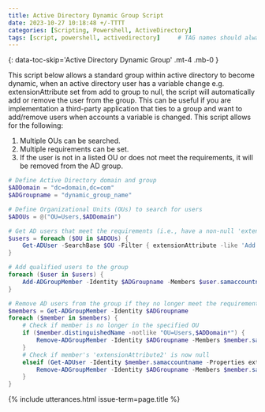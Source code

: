 ```yaml
---
title: Active Directory Dynamic Group Script
date: 2023-10-27 10:18:48 +/-TTTT
categories: [Scripting, Powershell, ActiveDirectory]
tags: [script, powershell, activedirectory]     # TAG names should always be lowercase
---
```


{: data-toc-skip='Active Directory Dynamic Group' .mt-4 .mb-0 }

This script below allows a standard group within active directory to become dynamic, when an active directory user has a variable change e.g.  extensionAttribute set from add to group to null, the script will automatically add or remove the user from the group. This can be useful if you are implementation a third-party application that ties to a group and want to add/remove users when accounts a variable is changed. This script allows for the following: 
1. Multiple OUs can be searched. 
2. Multiple requirements can be set. 
3. If the user is not in a listed OU or does not meet the requirements, it will be removed from the AD group. 

```powershell
# Define Active Directory domain and group 
$ADDomain = "dc=domain,dc=com" 
$ADGroupname = "dynamic_group_name" 

# Define Organizational Units (OUs) to search for users 
$ADOUs = @("OU=Users,$ADDomain") 

# Get AD users that meet the requirements (i.e., have a non-null 'extensionAttribute2') 
$users = foreach ($OU in $ADOUs) { 
    Get-ADUser -SearchBase $OU -Filter { extensionAttribute -like 'Add to Group' } -Properties extensionAttribute2 
} 

# Add qualified users to the group 
foreach ($user in $users) { 
    Add-ADGroupMember -Identity $ADGroupname -Members $user.samaccountname -ErrorAction SilentlyContinue 
} 

# Remove AD users from the group if they no longer meet the requirements 
$members = Get-ADGroupMember -Identity $ADGroupname 
foreach ($member in $members) { 
    # Check if member is no longer in the specified OU 
    if ($member.distinguishedName -notlike "OU=Users,$ADDomain*") { 
        Remove-ADGroupMember -Identity $ADGroupname -Members $member.samaccountname -Confirm:$false 
    } 
    # Check if member's 'extensionAttribute2' is now null 
    elseif (Get-ADUser -Identity $member.samaccountname -Properties extensionAttribute2).extensionAttribute2 -eq $null) { 
        Remove-ADGroupMember -Identity $ADGroupname -Members $member.samaccountname -Confirm:$false 
    } 
} 
```

{% include utterances.html issue-term=page.title %}